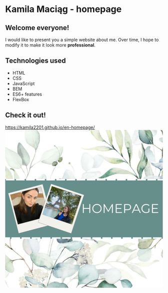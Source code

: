 # Kamila Maciąg - homepage
## Welcome everyone!
I would like to present you a simple website about me. Over time, I hope to modify it to make it look more **professional**.
## Technologies used
- HTML
- CSS
- JavaScript
- BEM
- ES6+ features
- FlexBox
## Check it out!
https://kamila2201.github.io/en-homepage/
![Opengraph image](images/share2.png)
